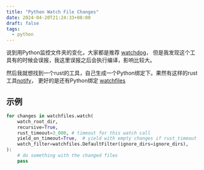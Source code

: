 ```yaml
---
title: "Python Watch File Changes"
date: 2024-04-20T21:24:33+08:00
draft: false
tags:
  - python
---
```


说到用Python监控文件夹的变化，大家都是推荐 [watchdog](https://pypi.org/project/watchdog/)，
但是我发现这个工具有的时候会误报，我这里误报之后会执行编译，影响比较大。

然后我就想找到一个rust的工具，自己生成一个Python绑定下。果然有这样的rust工具[notify](https://github.com/notify-rs/notify)，
更好的是还有Python绑定 [watchfiles](https://pypi.org/project/watchfiles/)

## 示例

```python
for changes in watchfiles.watch(
    watch_root_dir,
    recursive=True,
    rust_timeout=3_000, # timeout for this watch call
    yield_on_timeout=True,  # yield with empty changes if rust_timeout reached
    watch_filter=watchfiles.DefaultFilter(ignore_dirs=ignore_dirs),
):
    # do something with the changed files
    pass
```
